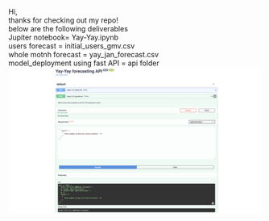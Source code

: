 Hi,  <br /> thanks for checking out my repo! <br />
below are the following deliverables <br />
Jupiter notebook= Yay-Yay.ipynb <br />
users forecast =  initial_users_gmv.csv <br />
whole motnh forecast = yay_jan_forecast.csv <br />
model_deployment using fast API =  api folder <br />
![alt text](https://github.com/warhammer21/Yay-Yay/blob/main/api/Screen%20Shot%202023-07-10%20at%2012.27.52%20AM.png?raw=true "Optional title")
